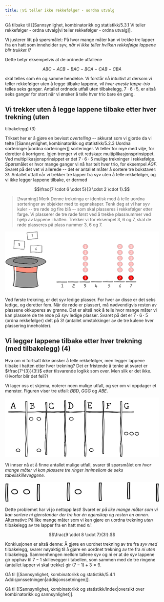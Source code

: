```yaml
---
title: 📄Vi teller ikke rekkefølger - uordna utvalg
---
```



Gå tilbake til [[Sannsynlighet, kombinatorikk og statistikk/5.3.1 Vi teller rekkefølger - ordna utvalg|vi teller rekkefølger - ordna utvalg]].

Vi justerer litt på spørsmålet: På hvor mange måter kan vi trekke tre
lapper fra en hatt som inneholder syv, *når vi ikke teller
hvilken rekkefølge lappene blir trukket i?*

Dette betyr eksempelvis at de ordnede utfallene

$$ABC\  - \ ACB\  - \ BAC\  - \ BCA\  - \ CAB\  - \ CBA$$

skal telles som én og samme hendelse. Vi forstår nå intuitivt at dersom
vi teller rekkefølger uten å legge tilbake lappene, vil *hver eneste
lappe-trio* telles seks ganger. Antallet ordnede utfall uten
tilbakelegg, $7 \cdot 6 \cdot 5$, er altså seks ganger for stort når vi
ønsker å telle hver trio bare én gang.

## Vi trekker uten å legge lappene tilbake etter hver trekning (uten
tilbakelegg) (3)

Trikset her er å gjøre en bevisst *overtelling --* akkurat som vi gjorde
da vi telte [[Sannsynlighet, kombinatorikk og statistikk/5.2.3 Uordna sorteringer|uordna sorteringer]] sorteringer. Vi teller for mye med vilje, for
deretter å korrigere. Igjen trenger vi  ett redskap:
multiplikasjonsprinsippet. Ved multiplikasjonsprinsippet er det
$7 \cdot 6 \cdot 5$ mulige trekninger i rekkefølge. Spørsmålet er hvor
mange ganger vi nå har telt hver trio, for eksempel $AGF$. Svaret på det
vet vi allerede -- det er antallet måter å sortere tre bokstaver: $3!$.
Antallet utfall når vi trekker tre lapper fra syv uten å telle
rekkefølger, og vi ikke legger lappene tilbake, er dermed

$$\frac{7 \cdot 6 \cdot 5}{3 \cdot 2 \cdot 1}.$$
> [!warning] Merk 
>  Denne trekninga er identisk med å telle uordna
sorteringer av objekter med to egenskaper. Tenk deg at vi har syv kuler
-- tre røde og fire blå -- som skal plasseres i rekkefølger etter farge.
Vi plasserer de tre røde først ved å trekke plassnummer ved hjelp av
lappene i hatten. Trekker vi for eksempel 3, 6 og 7, skal de røde
plasseres på plass nummer 3, 6 og 7.

![](../media/media/image121.png)

Ved første trekning, er det syv ledige plasser. For hver av disse er det
seks ledige, og deretter fem. Når de røde er plassert, må nødvendigvis
resten av plassene okkuperes av grønne. Det er altså nok å telle hvor
mange måter vi kan plassere de tre røde på syv ledige plasser. Svaret på
det er $7 \cdot 6 \cdot 5$ (ordna rekkefølger) delt på $3!$ (antallet
omstokkinger av de tre kulene hver plassering inneholder).

## Vi legger lappene tilbake etter hver trekning (med tilbakelegg) (4)

Hva om vi fortsatt ikke ønsker å telle rekkefølger, men legger lappene
tilbake i hatten etter hver trekning? Det er fristende å tenke at svaret
er $\frac{7^{3}}{3!}$ etter tilsvarende logikk som over. Men slik er det
ikke. (Hvorfor blir det feil?)

Vi lager oss et skjema, noterer noen mulige utfall, og ser om vi
oppdager et mønster. Figuren viser tre utfall: $BBD$, $GGG$ og $ABE$.

![](../media/media/image122.png)

Vi innser nå at å finne antallet mulige utfall, svarer til spørsmålet om
*hvor mange måter vi kan plassere tre ringer innimellom de seks
tabellskilleveggene.*

![](../media/media/image123.png)

Dette problemet har vi jo nettopp løst! Svaret er *på like mange måter
som vi kan sortere ni gjenstander der tre har én egenskap og resten en
annen.* Alternativt: På like mange måter som vi kan gjøre en uordna
trekning *uten* tilbakelegg av tre lapper fra en hatt med
*ni*:

$$\frac{9 \cdot 8 \cdot 7}{3!}.$$

Konklusjonen er altså denne: Å gjøre en uordnet trekning av tre fra
*syv*  *med* tilbakelegg, svarer nøyaktig til å gjøre en
uordnet trekning av tre fra *ni*  *uten* tilbakelegg.
Sammenhengen mellom tallene syv og ni er at de syv lappene gir opphav
til $7 - 1$ skillevegger i tabellen, som sammen med de tre ringene
(antallet lapper vi skal trekke) gir $(7 - 1) + 3 = 9$.

Gå til [[Sannsynlighet, kombinatorikk og statistikk/5.4.1 Addisjonssetningen|addisjonssetningen]].


Gå til [[Sannsynlighet, kombinatorikk og statistikk/index|oversikt over kombinatorikk og sannsynlighet]].